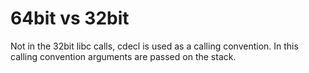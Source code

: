 64bit vs 32bit
====

Not in the 32bit libc calls, cdecl is used as a calling convention. In this
calling convention arguments are passed on the stack.
